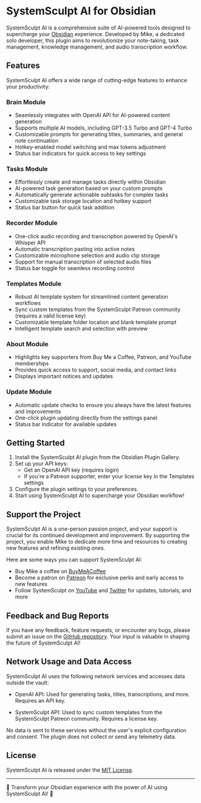 # SystemSculpt AI for Obsidian

SystemSculpt AI is a comprehensive suite of AI-powered tools designed to supercharge your [Obsidian](https://obsidian.md/) experience. Developed by Mike, a dedicated solo developer, this plugin aims to revolutionize your note-taking, task management, knowledge management, and audio transcription workflow.

## Features

SystemSculpt AI offers a wide range of cutting-edge features to enhance your productivity:

### Brain Module

- Seamlessly integrates with OpenAI API for AI-powered content generation
- Supports multiple AI models, including GPT-3.5 Turbo and GPT-4 Turbo
- Customizable prompts for generating titles, summaries, and general note continuation
- Hotkey-enabled model switching and max tokens adjustment
- Status bar indicators for quick access to key settings

### Tasks Module

- Effortlessly create and manage tasks directly within Obsidian
- AI-powered task generation based on your custom prompts
- Automatically generate actionable subtasks for complex tasks
- Customizable task storage location and hotkey support
- Status bar button for quick task addition

### Recorder Module

- One-click audio recording and transcription powered by OpenAI's Whisper API
- Automatic transcription pasting into active notes
- Customizable microphone selection and audio clip storage
- Support for manual transcription of selected audio files
- Status bar toggle for seamless recording control

### Templates Module

- Robust AI template system for streamlined content generation workflows
- Sync custom templates from the SystemSculpt Patreon community (requires a valid license key)
- Customizable template folder location and blank template prompt
- Intelligent template search and selection with preview

### About Module

- Highlights key supporters from Buy Me a Coffee, Patreon, and YouTube memberships
- Provides quick access to support, social media, and contact links
- Displays important notices and updates

### Update Module

- Automatic update checks to ensure you always have the latest features and improvements
- One-click plugin updating directly from the settings panel
- Status bar indicator for available updates

## Getting Started

1. Install the SystemSculpt AI plugin from the Obsidian Plugin Gallery.
2. Set up your API keys:
   - Get an OpenAI API key (requires login)
   - If you're a Patreon supporter, enter your license key in the Templates settings
3. Configure the plugin settings to your preferences.
4. Start using SystemSculpt AI to supercharge your Obsidian workflow!

## Support the Project

SystemSculpt AI is a one-person passion project, and your support is crucial for its continued development and improvement. By supporting the project, you enable Mike to dedicate more time and resources to creating new features and refining existing ones.

Here are some ways you can support SystemSculpt AI:

- Buy Mike a coffee on [BuyMeACoffee](https://www.buymeacoffee.com/SystemSculpt)
- Become a patron on [Patreon](https://www.patreon.com/SystemSculpt) for exclusive perks and early access to new features
- Follow SystemSculpt on [YouTube](https://www.youtube.com/systemsculpt) and [Twitter](https://x.com/systemsculpt) for updates, tutorials, and more

## Feedback and Bug Reports

If you have any feedback, feature requests, or encounter any bugs, please submit an issue on the [GitHub repository](https://github.com/SystemSculpt/obsidian-systemsculpt-ai/issues). Your input is valuable in shaping the future of SystemSculpt AI!

## Network Usage and Data Access

SystemSculpt AI uses the following network services and accesses data outside the vault:

- OpenAI API: Used for generating tasks, titles, transcriptions, and more. Requires an API key.

- SystemSculpt API: Used to sync custom templates from the SystemSculpt Patreon community. Requires a license key.

No data is sent to these services without the user's explicit configuration and consent. The plugin does not collect or send any telemetry data.

## License

SystemSculpt AI is released under the [MIT License](LICENSE).

---

🚀 Transform your Obsidian experience with the power of AI using SystemSculpt AI! 🧠
